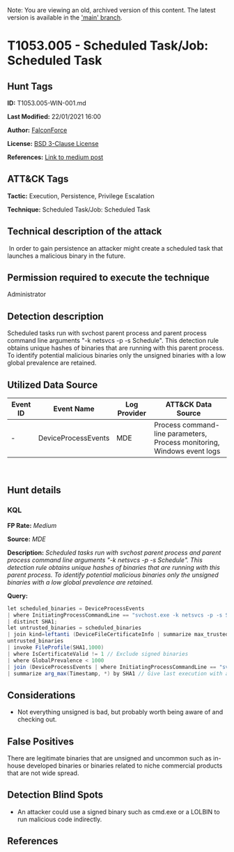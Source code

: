 Note: You are viewing an old, archived version of this content. The latest version is available in the ['main' branch](https://github.com/FalconForceTeam/FalconFriday/blob/main/0xFF-0082-Persistence-Via-Scheduled-Tasks-Win.md).

# T1053.005 - Scheduled Task/Job: Scheduled Task

## Hunt Tags

**ID:** T1053.005-WIN-001.md

**Last Modified:** 22/01/2021 16:00

**Author:** [FalconForce](https://falconforce.nl/)

**License:** [BSD 3-Clause License](https://github.com/FalconForceTeam/FalconFriday/blob/master/LICENSE)

**References:** [Link to medium post](https://medium.com/falconforce/malicious-scheduled-tasks-debc64633f81)

## ATT&CK Tags

**Tactic:** Execution, Persistence, Privilege Escalation

**Technique:** Scheduled Task/Job: Scheduled Task
​

## Technical description of the attack
​
In order to gain persistence an attacker might create a scheduled task that launches a malicious binary in the future.

## Permission required to execute the technique

Administrator

## Detection description
Scheduled tasks run with svchost parent process and parent process command line arguments "-k netsvcs -p -s Schedule". This detection rule obtains unique hashes of binaries that are running with this parent process. To identify potential malicious binaries only the unsigned binaries with a low global prevalence are retained.

## Utilized Data Source
| Event ID | Event Name | Log Provider | ATT&CK Data Source |
|---------|---------|----------|---------|
| - | DeviceProcessEvents | MDE | Process command-line parameters, Process monitoring, Windows event logs |

​
## Hunt details

### KQL
**FP Rate:** *Medium*

**Source:** *MDE*

**Description:** *Scheduled tasks run with svchost parent process and parent process command line arguments "-k netsvcs -p -s Schedule". This detection rule obtains unique hashes of binaries that are running with this parent process. To identify potential malicious binaries only the unsigned binaries with a low global prevalence are retained.*

**Query:**

```C#
let scheduled_binaries = DeviceProcessEvents
| where InitiatingProcessCommandLine == "svchost.exe -k netsvcs -p -s Schedule"
| distinct SHA1;
let untrusted_binaries = scheduled_binaries
| join kind=leftanti (DeviceFileCertificateInfo | summarize max_trusted=max(IsTrusted) by SHA1 | where max_trusted==1) on SHA1;
untrusted_binaries
| invoke FileProfile(SHA1,1000)
| where IsCertificateValid != 1 // Exclude signed binaries
| where GlobalPrevalence < 1000
| join (DeviceProcessEvents | where InitiatingProcessCommandLine == "svchost.exe -k netsvcs -p -s Schedule") on SHA1
| summarize arg_max(Timestamp, *) by SHA1 // Give last execution with all details per SHA1
```

## Considerations

* Not everything unsigned is bad, but probably worth being aware of and checking out.

## False Positives

There are legitimate binaries that are unsigned and uncommon such as in-house developed binaries or binaries related to niche commercial products that are not wide spread.

## Detection Blind Spots

* An attacker could use a signed binary such as cmd.exe or a LOLBIN to run malicious code indirectly.

## References

